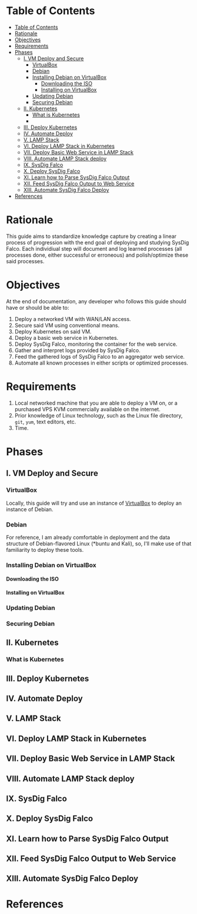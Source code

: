 [tags]: <> (linux, sysdig, falco, security)

# Table of Contents
- [Table of Contents](#table-of-contents)
- [Rationale](#rationale)
- [Objectives](#objectives)
- [Requirements](#requirements)
- [Phases](#phases)
  - [I. VM Deploy and Secure](#i-vm-deploy-and-secure)
    - [VirtualBox](#virtualbox)
    - [Debian](#debian)
    - [Installing Debian on VirtualBox](#installing-debian-on-virtualbox)
      - [Downloading the ISO](#downloading-the-iso)
      - [Installing on VirtualBox](#installing-on-virtualbox)
    - [Updating Debian](#updating-debian)
    - [Securing Debian](#securing-debian)
  - [II. Kubernetes](#ii-kubernetes)
    - [What is Kubernetes](#what-is-kubernetes)
    - [](#)
  - [III. Deploy Kubernetes](#iii-deploy-kubernetes)
  - [IV. Automate Deploy](#iv-automate-deploy)
  - [V. LAMP Stack](#v-lamp-stack)
  - [VI. Deploy LAMP Stack in Kubernetes](#vi-deploy-lamp-stack-in-kubernetes)
  - [VII. Deploy Basic Web Service in LAMP Stack](#vii-deploy-basic-web-service-in-lamp-stack)
  - [VIII. Automate LAMP Stack deploy](#viii-automate-lamp-stack-deploy)
  - [IX. SysDig Falco](#ix-sysdig-falco)
  - [X. Deploy SysDig Falco](#x-deploy-sysdig-falco)
  - [XI. Learn how to Parse SysDig Falco Output](#xi-learn-how-to-parse-sysdig-falco-output)
  - [XII. Feed SysDig Falco Output to Web Service](#xii-feed-sysdig-falco-output-to-web-service)
  - [XIII. Automate SysDig Falco Deploy](#xiii-automate-sysdig-falco-deploy)
- [References](#references)

# Rationale

This guide aims to standardize knowledge capture by creating a linear process of progression with the end goal of deploying and studying SysDig Falco. Each individiual step will document and log learned processes (all processes done, either successful or erroneous) and polish/optimize these said processes.

# Objectives

At the end of documentation, any developer who follows this guide should have or should be able to:

1. Deploy a networked VM with WAN/LAN access.
2. Secure said VM using conventional means.
3. Deploy Kubernetes on said VM.
4. Deploy a basic web service in Kubernetes.
5. Deploy SysDig Falco, monitoring the container for the web service.
6. Gather and interpret logs provided by SysDig Falco.
7. Feed the gathered logs of SysDig Falco to an aggregator web service.
8. Automate all known processes in either scripts or optimized processes.

# Requirements

1. Local networked machine that you are able to deploy a VM on, or a purchased VPS KVM commercially available on the internet.
2. Prior knowledge of Linux technology, such as the Linux file directory, `git`, `yum`, text editors, etc.
3. Time.

# Phases

## I. VM Deploy and Secure

### VirtualBox
Locally, this guide will try and use an instance of [VirtualBox](https://www.virtualbox.org/) to deploy an instance of Debian.

### Debian

For reference, I am already comfortable in deployment and the data structure of Debian-flavored Linux (*buntu and Kali), so, I'll make use of that familiarity to deploy these tools.

### Installing Debian on VirtualBox

#### Downloading the ISO

#### Installing on VirtualBox

### Updating Debian

### Securing Debian

## II. Kubernetes

### What is Kubernetes

### 

## III. Deploy Kubernetes

## IV. Automate Deploy

## V. LAMP Stack

## VI. Deploy LAMP Stack in Kubernetes

## VII. Deploy Basic Web Service in LAMP Stack

## VIII. Automate LAMP Stack deploy

## IX. SysDig Falco

## X. Deploy SysDig Falco

## XI. Learn how to Parse SysDig Falco Output

## XII. Feed SysDig Falco Output to Web Service

## XIII. Automate SysDig Falco Deploy

# References